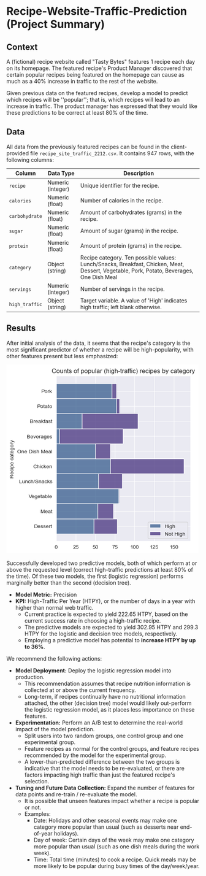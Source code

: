 # Recipe-Website-Traffic-Prediction (Project Summary)

## Context
A (fictional) recipe website called "Tasty Bytes" features 1 recipe each day on its homepage. The featured recipe's Product Manager discovered that certain popular recipes being featured on the homepage can cause as much as a 40% increase in traffic to the rest of the website. 

Given previous data on the featured recipes, develop a model to predict which recipes will be ''popular''; that is, which recipes will lead to an increase in traffic. The product manager has expressed that they would like these predictions to be correct at least 80% of the time. 

## Data
All data from the previously featured recipes can be found in the client-provided file `recipe_site_traffic_2212.csv`. It contains 947 rows, with the following columns:

|Column       |Data Type        |Description   |
|-------------|-----------------|--------------|
|`recipe`     |Numeric (integer)| Unique identifier for the recipe. |
|`calories`   |Numeric (float)  | Number of calories in the recipe. |
|`carbohydrate`|Numeric (float) | Amount of carbohydrates (grams) in the recipe.|
|`sugar`      |Numeric (float)  | Amount of sugar (grams) in the recipe.|
|`protein`    |Numeric (float)  | Amount of protein (grams) in the recipe.|
|`category`   |Object (string)  | Recipe category. Ten possible values: Lunch/Snacks, Breakfast, Chicken, Meat, Dessert, Vegetable, Pork, Potato, Beverages, One Dish Meal|
|`servings`   |Numeric (integer)| Number of servings in the recipe.|
|`high_traffic`|Object (string) | Target variable. A value of 'High' indicates high traffic; left blank otherwise.|

## Results
After initial analysis of the data, it seems that the recipe's category is the most significant predictor of whether a recipe will be high-popularity, with other features present but less emphasized:

![Popular Counts by Recipe Category](IMAGES/PopularCountsByRecipeCategory.png)

Successfully developed two predictive models, both of which perform at or above the requested level (correct high-traffic predictions at least 80% of the time). Of these two models, the first (logistic regression) performs marginally better than the second (decision tree).
- **Model Metric:** Precision
- **KPI:** High-Traffic Per Year (HTPY), or the number of days in a year with higher than normal web traffic.
    - Current practice is expected to yield 222.65 HTPY, based on the current success rate in choosing a high-traffic recipe. 
    - The predictive models are expected to yield 302.95 HTPY and 299.3 HTPY for the logistic and decision tree models, respectively. 
    - Employing a predictive model has potential to **increase HTPY by up to 36%**.

We recommend the following actions:
- **Model Deployment:** Deploy the logistic regression model into production.
    - This recommendation assumes that recipe nutrition information is collected at or above the current frequency.
    - Long-term, if recipes continually have no nutritional information attached, the other (decision tree) model would likely out-perform the logistic regression model, as it places less importance on these features. 
- **Experimentation:** Perform an A/B test to determine the real-world impact of the model prediction.
    - Split users into two random groups, one control group and one experimental group.
    - Feature recipes as normal for the control groups, and feature recipes recommended by the model for the experimental group.
    - A lower-than-predicted difference between the two groups is indicative that the model needs to be re-evaluated, or there are factors impacting high traffic than just the featured recipe's selection. 
- **Tuning and Future Data Collection:** Expand the number of features for data points and re-train / re-evaluate the model.
    - It is possible that unseen features impact whether a recipe is popular or not. 
    - Examples:
        - Date: Holidays and other seasonal events may make one category more popular than usual (such as desserts near end-of-year holidays).
        - Day of week: Certain days of the week may make one category more popular than usual (such as one dish meals during the work week).
        - Time: Total time (minutes) to cook a recipe. Quick meals may be more likely to be popular during busy times of the day/week/year.